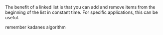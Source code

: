 The benefit of a linked list is that you can add and remove items from the beginning of the list in constant
time. For specific applications, this can be useful. 


remember kadanes algorithm
